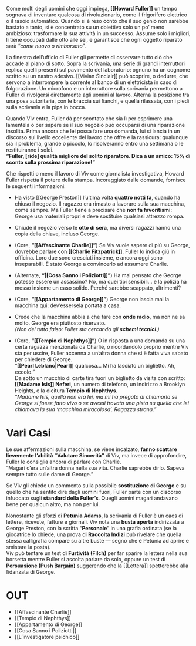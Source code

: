 Come molti degli uomini che oggi impiega, **[[Howard Fuller]]** un tempo sognava di inventare qualcosa di rivoluzionario, come il frigorifero elettrico o il rasoio automatico. Quando si è reso conto che il suo genio non sarebbe bastato a tanto, si è concentrato su un obiettivo solo un po’ meno ambizioso: trasformare la sua attività in un successo. Assume solo i migliori, li tiene occupati dalle otto alle sei, e garantisce che ogni oggetto riparato sarà “*come nuovo o rimborsato*”.

La finestra dell’ufficio di Fuller gli permette di osservare tutto ciò che accade al piano di sotto. Sopra la scrivania, una serie di grandi interruttori replica quelli presenti sul pavimento del laboratorio: ognuno ha un cognome scritto su un nastro adesivo. [[Vivian Sinclair]] può scoprire, o dedurre, che servono a interrompere la corrente al banco di un elettricista in caso di folgorazione. Un microfono e un interruttore sulla scrivania permettono a Fuller di rivolgersi direttamente agli uomini al lavoro. Alterna la posizione tra una posa autoritaria, con le braccia sui fianchi, e quella rilassata, con i piedi sulla scrivania e la pipa in bocca.

Quando Viv entra, Fuller dà per scontato che sia lì per esprimere una lamentela o per sapere se il suo negozio può occuparsi di una riparazione insolita. Prima ancora che lei possa fare una domanda, lui si lancia in un discorso sul livello eccellente del lavoro che offre e la rassicura: qualunque sia il problema, grande o piccolo, lo risolveranno entro una settimana o le restituiranno i soldi.  
**“Fuller, [ride] qualità migliore del solito riparatore. Dica a un amico: 15% di sconto sulla prossima riparazione!”**

Che rispetti o meno il lavoro di Viv come giornalista investigativa, Howard Fuller rispetta il potere della stampa. Incoraggiato dalle domande, fornisce le seguenti informazioni:

- Ha visto [[George Preston]] l’ultima volta **quattro notti fa**, quando ha chiuso il negozio. Il ragazzo era rimasto a lavorare sulla sua macchina, come sempre. Ma Fuller tiene a precisare che **non fa favoritismi**: George usa materiali propri e deve sostituire qualsiasi attrezzo rompa.
    
- Chiude il negozio verso le **otto di sera**, ma diversi ragazzi hanno una copia della chiave, incluso George.
    
- (Core, **“[[Affascinante Charlie]]”**) Se Viv vuole sapere di più su George, dovrebbe parlare con **[[Charlie Fitzpatrick]]**. Fuller lo indica giù in officina. Loro due sono cresciuti insieme, e ancora oggi sono inseparabili. È stato George a convincerlo ad assumere Charlie.
    
- (Alternate, **“[[Cosa Sanno i Poliziotti]]”**) Ha mai pensato che George potesse essere un assassino? No, ma quei tipi sensibili... e la polizia ha messo insieme un caso solido. Perché sarebbe scappato, altrimenti?
    
- (Core, **“[[Appartamento di George]]”**) George non lascia mai la macchina qui: dev’essersela portata a casa.
    
- Crede che la macchina abbia a che fare con **onde radio**, ma non ne sa molto. George era piuttosto riservato.  
    _(Non del tutto falso: Fuller sta cercando gli **schemi tecnici**.)_
    
- (Core, **“[[Tempio di Nephthys]]”**) O in risposta a una domanda su una certa ragazza menzionata da Charlie, o ricordandolo proprio mentre Viv sta per uscire, Fuller accenna a un’altra donna che si è fatta viva sabato per chiedere di George.  
    “**[[Pearl Leblanc|Pearl]]** qualcosa... Mi ha lasciato un biglietto. Ah, eccolo.”  
    Da sotto un mucchio di carte tira fuori un biglietto da visita con scritto:  
    **[[Madame Isis]] Neferi**, un numero di telefono, un indirizzo a Brooklyn Heights, e la dicitura **Tempio di Nephthys**.  
    “*Madame Isis, quella non era lei, ma mi ha pregato di chiamarla se George si fosse fatto vivo o se avessi trovato una pista su quella che lei chiamava la sua ‘macchina miracolosa’. Ragazza strana.*”
    

# Vari Casi

Le sue affermazioni sulla macchina, se viene incalzato, **fanno scattare lievemente l’abilità “Valutare Sincerità”** di Viv, ma invece di approfondire, Fuller le consiglia ancora di parlare con Charlie.  
“Magari c’era un’altra donna nella sua vita. Charlie saprebbe dirlo. Sapeva sempre tutto sulle dame di George.”

Se Viv gli chiede un commento sulla possibile **sostituzione di George** e su quello che ha sentito dire dagli uomini fuori, Fuller parte con un discorso infuocato sugli **standard della Fuller’s**. Quegli uomini magari andavano bene per qualcun altro, ma non per lui.

Nonostante gli sforzi di **Petunia Adams**, la scrivania di Fuller è un caos di lettere, ricevute, fatture e giornali. Viv nota una **busta aperta** indirizzata a George Preston, con la scritta “**Personale**” in una grafia ordinata (se la giocatrice lo chiede, una prova di **Raccolta Indizi** può rivelare che quella stessa calligrafia compare su altre buste — segno che è Petunia ad aprire e smistare la posta).  
Viv può tentare un test di **Furtività (Filch)** per far sparire la lettera nella sua borsetta mentre Fuller si ascolta parlare da solo, oppure un test di **Persuasione (Push Bargain)** suggerendo che la [[Lettera]] spetterebbe alla fidanzata di George.


# OUT
- [[Affascinante Charlie]]
- [[Tempio di Nephthys]]
- [[Appartamento di George]]
- [[Cosa Sanno i Poliziotti]]
- [[L’investigatore psichico]]